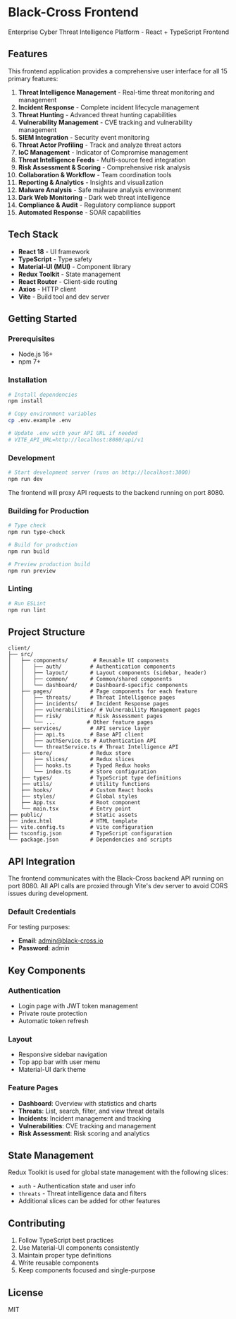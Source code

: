 # Black-Cross Frontend

Enterprise Cyber Threat Intelligence Platform - React + TypeScript Frontend

## Features

This frontend application provides a comprehensive user interface for all 15 primary features:

1. **Threat Intelligence Management** - Real-time threat monitoring and management
2. **Incident Response** - Complete incident lifecycle management
3. **Threat Hunting** - Advanced threat hunting capabilities
4. **Vulnerability Management** - CVE tracking and vulnerability management
5. **SIEM Integration** - Security event monitoring
6. **Threat Actor Profiling** - Track and analyze threat actors
7. **IoC Management** - Indicator of Compromise management
8. **Threat Intelligence Feeds** - Multi-source feed integration
9. **Risk Assessment & Scoring** - Comprehensive risk analysis
10. **Collaboration & Workflow** - Team coordination tools
11. **Reporting & Analytics** - Insights and visualization
12. **Malware Analysis** - Safe malware analysis environment
13. **Dark Web Monitoring** - Dark web threat intelligence
14. **Compliance & Audit** - Regulatory compliance support
15. **Automated Response** - SOAR capabilities

## Tech Stack

- **React 18** - UI framework
- **TypeScript** - Type safety
- **Material-UI (MUI)** - Component library
- **Redux Toolkit** - State management
- **React Router** - Client-side routing
- **Axios** - HTTP client
- **Vite** - Build tool and dev server

## Getting Started

### Prerequisites

- Node.js 16+ 
- npm 7+

### Installation

```bash
# Install dependencies
npm install

# Copy environment variables
cp .env.example .env

# Update .env with your API URL if needed
# VITE_API_URL=http://localhost:8080/api/v1
```

### Development

```bash
# Start development server (runs on http://localhost:3000)
npm run dev
```

The frontend will proxy API requests to the backend running on port 8080.

### Building for Production

```bash
# Type check
npm run type-check

# Build for production
npm run build

# Preview production build
npm run preview
```

### Linting

```bash
# Run ESLint
npm run lint
```

## Project Structure

```
client/
├── src/
│   ├── components/        # Reusable UI components
│   │   ├── auth/         # Authentication components
│   │   ├── layout/       # Layout components (sidebar, header)
│   │   ├── common/       # Common/shared components
│   │   └── dashboard/    # Dashboard-specific components
│   ├── pages/            # Page components for each feature
│   │   ├── threats/      # Threat Intelligence pages
│   │   ├── incidents/    # Incident Response pages
│   │   ├── vulnerabilities/ # Vulnerability Management pages
│   │   ├── risk/         # Risk Assessment pages
│   │   └── ...          # Other feature pages
│   ├── services/         # API service layer
│   │   ├── api.ts        # Base API client
│   │   ├── authService.ts # Authentication API
│   │   └── threatService.ts # Threat Intelligence API
│   ├── store/            # Redux store
│   │   ├── slices/       # Redux slices
│   │   ├── hooks.ts      # Typed Redux hooks
│   │   └── index.ts      # Store configuration
│   ├── types/            # TypeScript type definitions
│   ├── utils/            # Utility functions
│   ├── hooks/            # Custom React hooks
│   ├── styles/           # Global styles
│   ├── App.tsx           # Root component
│   └── main.tsx          # Entry point
├── public/               # Static assets
├── index.html            # HTML template
├── vite.config.ts        # Vite configuration
├── tsconfig.json         # TypeScript configuration
└── package.json          # Dependencies and scripts
```

## API Integration

The frontend communicates with the Black-Cross backend API running on port 8080. All API calls are proxied through Vite's dev server to avoid CORS issues during development.

### Default Credentials

For testing purposes:
- **Email**: admin@black-cross.io
- **Password**: admin

## Key Components

### Authentication
- Login page with JWT token management
- Private route protection
- Automatic token refresh

### Layout
- Responsive sidebar navigation
- Top app bar with user menu
- Material-UI dark theme

### Feature Pages
- **Dashboard**: Overview with statistics and charts
- **Threats**: List, search, filter, and view threat details
- **Incidents**: Incident management and tracking
- **Vulnerabilities**: CVE tracking and management
- **Risk Assessment**: Risk scoring and analytics

## State Management

Redux Toolkit is used for global state management with the following slices:
- `auth` - Authentication state and user info
- `threats` - Threat intelligence data and filters
- Additional slices can be added for other features

## Contributing

1. Follow TypeScript best practices
2. Use Material-UI components consistently
3. Maintain proper type definitions
4. Write reusable components
5. Keep components focused and single-purpose

## License

MIT
